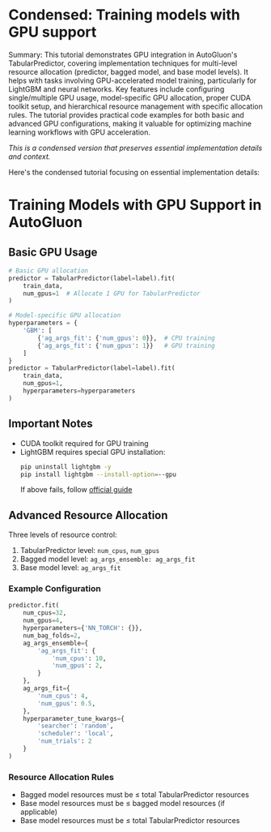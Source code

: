 # Condensed: Training models with GPU support

Summary: This tutorial demonstrates GPU integration in AutoGluon's TabularPredictor, covering implementation techniques for multi-level resource allocation (predictor, bagged model, and base model levels). It helps with tasks involving GPU-accelerated model training, particularly for LightGBM and neural networks. Key features include configuring single/multiple GPU usage, model-specific GPU allocation, proper CUDA toolkit setup, and hierarchical resource management with specific allocation rules. The tutorial provides practical code examples for both basic and advanced GPU configurations, making it valuable for optimizing machine learning workflows with GPU acceleration.

*This is a condensed version that preserves essential implementation details and context.*

Here's the condensed tutorial focusing on essential implementation details:

# Training Models with GPU Support in AutoGluon

## Basic GPU Usage
```python
# Basic GPU allocation
predictor = TabularPredictor(label=label).fit(
    train_data,
    num_gpus=1  # Allocate 1 GPU for TabularPredictor
)

# Model-specific GPU allocation
hyperparameters = {
    'GBM': [
        {'ag_args_fit': {'num_gpus': 0}},  # CPU training
        {'ag_args_fit': {'num_gpus': 1}}   # GPU training
    ]
}
predictor = TabularPredictor(label=label).fit(
    train_data, 
    num_gpus=1,
    hyperparameters=hyperparameters
)
```

## Important Notes
- CUDA toolkit required for GPU training
- LightGBM requires special GPU installation:
  ```bash
  pip uninstall lightgbm -y
  pip install lightgbm --install-option=--gpu
  ```
  If above fails, follow [official guide](https://lightgbm.readthedocs.io/en/latest/GPU-Tutorial.html)

## Advanced Resource Allocation
Three levels of resource control:
1. TabularPredictor level: `num_cpus`, `num_gpus`
2. Bagged model level: `ag_args_ensemble: ag_args_fit`
3. Base model level: `ag_args_fit`

### Example Configuration
```python
predictor.fit(
    num_cpus=32,
    num_gpus=4,
    hyperparameters={'NN_TORCH': {}},
    num_bag_folds=2,
    ag_args_ensemble={
        'ag_args_fit': {
            'num_cpus': 10,
            'num_gpus': 2,
        }
    },
    ag_args_fit={
        'num_cpus': 4,
        'num_gpus': 0.5,
    },
    hyperparameter_tune_kwargs={
        'searcher': 'random',
        'scheduler': 'local',
        'num_trials': 2
    }
)
```

### Resource Allocation Rules
- Bagged model resources must be ≤ total TabularPredictor resources
- Base model resources must be ≤ bagged model resources (if applicable)
- Base model resources must be ≤ total TabularPredictor resources